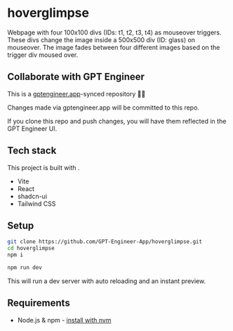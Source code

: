 # hoverglimpse

Webpage with four 100x100 divs (IDs: t1, t2, t3, t4) as mouseover triggers. These divs change the image inside a 500x500 div (ID: glass) on mouseover. The image fades between four different images based on the trigger div moused over.

## Collaborate with GPT Engineer

This is a [gptengineer.app](https://gptengineer.app)-synced repository 🌟🤖

Changes made via gptengineer.app will be committed to this repo.

If you clone this repo and push changes, you will have them reflected in the GPT Engineer UI.

## Tech stack

This project is built with .

- Vite
- React
- shadcn-ui
- Tailwind CSS

## Setup

```sh
git clone https://github.com/GPT-Engineer-App/hoverglimpse.git
cd hoverglimpse
npm i
```

```sh
npm run dev
```

This will run a dev server with auto reloading and an instant preview.

## Requirements

- Node.js & npm - [install with nvm](https://github.com/nvm-sh/nvm#installing-and-updating)
